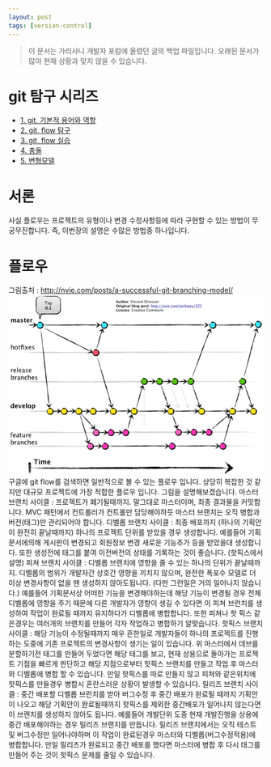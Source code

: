```yaml
---
layout: post
tags: [version-control]
---
```


> 이 문서는 가리사니 개발자 포럼에 올렸던 글의 백업 파일입니다.
오래된 문서가 많아 현재 상황과 맞지 않을 수 있습니다.


# git 탐구 시리즈
- [1. git, 기본적 용어와 역할](/2016/10/25/%EB%B0%B1%EC%97%85-%EA%B0%80%EB%A6%AC%EC%82%AC%EB%8B%88-git-%ED%83%90%EA%B5%AC-1.-git,-%EA%B8%B0%EB%B3%B8%EC%A0%81-%EC%9A%A9%EC%96%B4%EC%99%80-%EC%97%AD%ED%95%A0.html)
- [2. git, flow 탐구](/2016/10/26/%EB%B0%B1%EC%97%85-%EA%B0%80%EB%A6%AC%EC%82%AC%EB%8B%88-git-%ED%83%90%EA%B5%AC-2.-git,-flow-%ED%83%90%EA%B5%AC.html)
- [3. git, flow 실습](/2016/10/26/%EB%B0%B1%EC%97%85-%EA%B0%80%EB%A6%AC%EC%82%AC%EB%8B%88-git-%ED%83%90%EA%B5%AC-3.-git,-flow-%EC%8B%A4%EC%8A%B5.html)
- [4. 충돌](/2016/11/16/%EB%B0%B1%EC%97%85-%EA%B0%80%EB%A6%AC%EC%82%AC%EB%8B%88-git-%ED%83%90%EA%B5%AC-4.-%EC%B6%A9%EB%8F%8C.html)
- [5. 변형모델](/2016/11/17/%EB%B0%B1%EC%97%85-%EA%B0%80%EB%A6%AC%EC%82%AC%EB%8B%88-git-%ED%83%90%EA%B5%AC-5.-%EB%B3%80%ED%98%95%EB%AA%A8%EB%8D%B8.html)

# 서론
사실 플로우는 프로젝트의 유형이나 변경 수정사항등에 따라 구현할 수 있는 방법이 무궁무진합니다.
즉, 이번장의 설명은 수많은 방법중 하나입니다.


# 플로우
그림출처 : http://nvie.com/posts/a-successful-git-branching-model/
![](/file/old/174.png)
구글에 git flow를 검색하면 일반적으로 볼 수 있는 플로우 입니다.
상당히 복잡한 것 같지만 대규모 프로젝트에 가장 적합한 플로우 입니다.
그림을 설명해보겠습니다.
마스터 브랜치
사이클 : 프로젝트가 폐기될때까지.
말그대로 마스터이며, 최종 결과물을 커밋합니다.
MVC 패턴에서 컨트롤러가 컨트롤만 담당해야하듯 마스터 브랜치는 오직 병합과 버전(태그)만 관리되어야 합니다.
디벨롭 브랜치
사이클 : 최종 배포까지 (하나의 기획안이 완전히 끝날때까지)
하나의 프로젝트 단위를 받았을 경우 생성합니다.
예를들어 기획문서에의해 게시판이 변경되고 회원정보 변경 새로운 기능추가 등을 받았을대 생성합니다.
또한 생성전에 태그를 붙여 이전버전의 상태를 기록하는 것이 좋습니다. (핫픽스에서 설명)
피쳐 브랜치
사이클 : 디벨롭 브랜치에 영향을 줄 수 있는 하나의 단위가 끝날때까지.
디벨롭의 범위가 개발자간 상호간 영향을 끼치지 않으며, 완전한 폭포수 모델로 더 이상 변경사항이 없을 땐 생성하지 않아도됩니다. (다만 그런일은 거의 일어나지 않습니다.)
예를들어 기획문서상 어떠한 기능을 변경해야하는데 해당 기능이 변경될 경우 전체 디벨롭에 영향을 주기 때문에 다른 개발자가 영향이 생길 수 있다면 이 피쳐 브런치를 생성하여 작업이 완료될 때까지 유지하다가 디벨롭에 병합합니다.
또한 피쳐나 핫 픽스 같은경우는 여러개의 브랜치를 만들어 각자 작업하고 병합하기 알맞습니다.
핫픽스 브랜치
사이클 : 해당 기능이 수정될때까지
매우 흔한일로 개발자들이 하나의 프로젝트를 진행하는 도중에 기존 프로젝트의 변경사항이 생기는 일이 있습니다.
위 마스터에서 데브를 분할하기전 태그를 만들어 두었다면 해당 태그를 보고, 현재 상용으로 돌아가는 프로젝트 기점을 빠르게 판단하고 해당 지점으로부터 핫픽스 브랜치를 만들고 작업 후 마스터와 디벨롭에 병합 할 수 있습니다.
만일 핫픽스를 따로 만들지 않고 피쳐와 같은위치에 핫픽스를 만들경우 병합시 혼란스러운 상황이 발생할 수 있습니다.
릴리즈 브랜치
사이클 : 중간 배포할 디벨롭 브런치를 받아 버그수정 후 중간 배포가 완료될 때까지
기획안이 나오고 해당 기획안이 완료될때까지 핫픽스를 제외한 중간배포가 일어나지 않는다면 이 브랜치를 생성하지 않아도 됩니다.
예를들어 개발단위 도중 현재 개발진행을 상용에 중간 배포해야하는 경우 릴리즈 브랜치를 만듭니다.
릴리즈 브랜치에서는 오직 테스트 및 버그수정만 일어나야하며 이 작업이 완료된경우 마스터와 디벨롭(버그수정적용)에 병합합니다.
만일 릴리즈가 완료되고 중간 배포를 했다면 마스터에 병합 후 다시 태그를 만들어 주는 것이 핫픽스 문제를 줄일 수 있습니다.